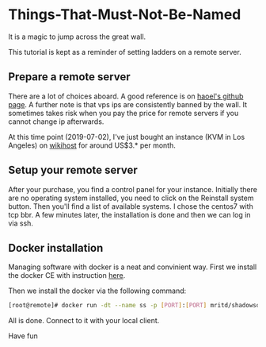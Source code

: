 # Things-That-Must-Not-Be-Named
It is a magic to jump across the great wall.

This tutorial is kept as a reminder of setting ladders on a remote server. 

## Prepare a remote server
There are a lot of choices aboard. A good reference is on [haoel's github page](https://haoel.github.io). A further note is that vps ips are consistently banned by the wall. It sometimes takes risk when you pay the price for remote servers if you cannot change ip afterwards. 

At this time point (2019-07-02), I've just bought an instance (KVM in Los Angeles) on [wikihost](https://idc.wiki) for around US$3.* per month.

## Setup your remote server
After your purchase, you find a control panel for your instance. Initially there are no operating system installed, you need to click on the Reinstall system button. Then you'll find a list of available systems. I chose the centos7 with tcp bbr. A few minutes later, the installation is done and then we can log in via ssh.

## Docker installation
Managing software with docker is a neat and convinient way. First we install the docker CE with instruction [here](https://docs.docker.com/install/linux/docker-ce/centos/).

Then we install the docker via the following command:
```bash
[root@remote]# docker run -dt --name ss -p [PORT]:[PORT] mritd/shadowsocks -s "-s 0.0.0.0 -p [PORT] -m chacha20-ietf-poly1305 -k [PASSWD] --fast-open
```

All is done. Connect to it with your local client.

Have fun
